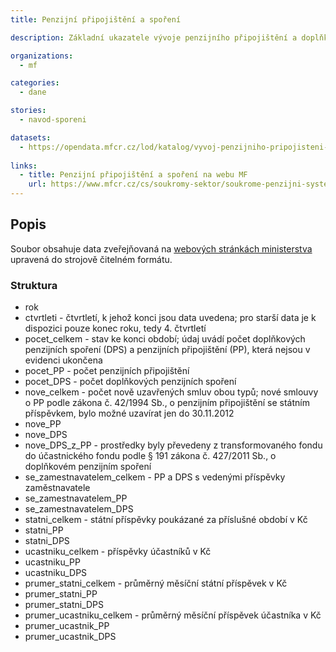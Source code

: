 ```yaml
---
title: Penzijní připojištění a spoření

description: Základní ukazatele vývoje penzijního připojištění a doplňkového penzijního spoření v České republice.

organizations:
  - mf

categories:
  - dane

stories:
  - navod-sporeni

datasets:
  - https://opendata.mfcr.cz/lod/katalog/vyvoj-penzijniho-pripojisteni-doplnkoveho-penzijniho-sporeni
  
links:
  - title: Penzijní připojištění a spoření na webu MF
    url: https://www.mfcr.cz/cs/soukromy-sektor/soukrome-penzijni-systemy/iii-pilir-doplnkove-penzijni-sporeni-a-p/vyvoj-penzijniho-pripojisteni
---
```




## Popis

Soubor obsahuje data zveřejňovaná na [webových stránkách ministerstva](https://www.mfcr.cz/cs/soukromy-sektor/soukrome-penzijni-systemy/iii-pilir-doplnkove-penzijni-sporeni-a-p/vyvoj-penzijniho-pripojisteni) upravená do strojově čitelném formátu.

### Struktura

* rok
* ctvrtleti - čtvrtletí, k jehož konci jsou data uvedena; pro starší data je k dispozici pouze konec roku, tedy 4. čtvrtletí
* pocet_celkem - stav ke konci období; údaj uvádí počet doplňkových penzijních spoření (DPS) a penzijních připojištění (PP), která nejsou v evidenci ukončena
* pocet_PP - počet penzijních připojištění
* pocet_DPS - počet doplňkových penzijních spoření
* nove_celkem - počet nově uzavřených smluv obou typů; nové smlouvy o PP podle zákona č. 42/1994 Sb., o penzijním připojištění se státním příspěvkem, bylo možné uzavírat jen do 30.11.2012
* nove_PP
* nove_DPS
* nove_DPS_z_PP - prostředky byly převedeny z transformovaného fondu do účastnického fondu podle § 191 zákona č. 427/2011 Sb., o doplňkovém penzijním spoření
* se_zamestnavatelem_celkem - PP a DPS s vedenými příspěvky zaměstnavatele
* se_zamestnavatelem_PP
* se_zamestnavatelem_DPS
* statni_celkem - státní příspěvky poukázané za příslušné období v Kč
* statni_PP
* statni_DPS
* ucastniku_celkem - příspěvky účastníků v Kč
* ucastniku_PP
* ucastniku_DPS
* prumer_statni_celkem - průměrný měsíční státní příspěvek v Kč
* prumer_statni_PP
* prumer_statni_DPS
* prumer_ucastniku_celkem - průměrný měsíční příspěvek účastníka v Kč
* prumer_ucastnik_PP
* prumer_ucastnik_DPS

